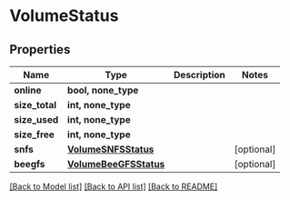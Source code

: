 # VolumeStatus


## Properties

Name | Type | Description | Notes
------------ | ------------- | ------------- | -------------
**online** | **bool, none_type** |  | 
**size_total** | **int, none_type** |  | 
**size_used** | **int, none_type** |  | 
**size_free** | **int, none_type** |  | 
**snfs** | [**VolumeSNFSStatus**](VolumeSNFSStatus.md) |  | [optional] 
**beegfs** | [**VolumeBeeGFSStatus**](VolumeBeeGFSStatus.md) |  | [optional] 

[[Back to Model list]](../#documentation-for-models) [[Back to API list]](../#documentation-for-api-endpoints) [[Back to README]](../)


